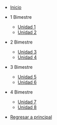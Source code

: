 
- [Inicio](2-secundaria/inicio)

- 1 Bimestre

  - [Unidad 1](2-secundaria/unidad-1.md)
  - [Unidad 2](2-secundaria/unidad-2.md)

- 2 Bimestre 

  - [Unidad 3](2-secundaria/unidad-3.md)
  - [Unidad 4](2-secundaria/unidad-4.md)

- 3 Bimestre

  - [Unidad 5](2-secundaria/unidad-5.md)
  - [Unidad 6](2-secundaria/unidad-6.md)

- 4 Bimestre

  - [Unidad 7](2-secundaria/unidad-7.md)
  - [Unidad 8](2-secundaria/unidad-8.md)

- [Regresar a principal](/)


